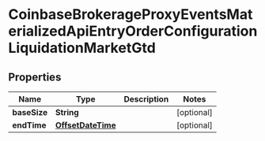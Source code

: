 
# CoinbaseBrokerageProxyEventsMaterializedApiEntryOrderConfigurationLiquidationMarketGtd

## Properties
Name | Type | Description | Notes
------------ | ------------- | ------------- | -------------
**baseSize** | **String** |  |  [optional]
**endTime** | [**OffsetDateTime**](OffsetDateTime.md) |  |  [optional]



